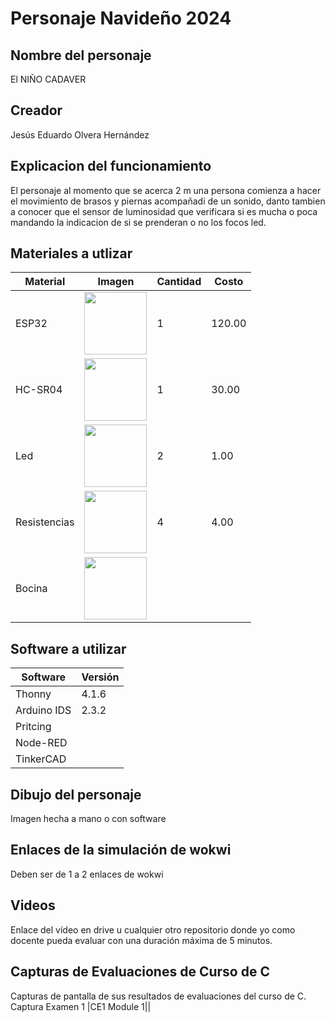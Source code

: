 # Personaje Navideño 2024
## Nombre del personaje
El NIÑO CADAVER
## Creador
Jesús Eduardo Olvera Hernández
## Explicacion del funcionamiento
El personaje al momento que se acerca 2 m una persona comienza a hacer el movimiento de brasos y piernas acompañadi de un sonido, danto tambien a conocer que el sensor de luminosidad que verificara si es mucha o poca mandando la indicacion de si se prenderan o no los focos led.

## Materiales a utlizar
|Material|Imagen|Cantidad|Costo|
|--|--|--|--|
|ESP32|<img src="https://www.steren.com.mx/media/catalog/product/cache/bb0cad18a6adb5d17b0efd58f4201a2f/image/2284773fb/placa-de-programacion-tipo-esp32-bluetooth-wi-fi.jpg" width="100"/>|1|120.00|
|HC-SR04|<img width="100" src="https://uelectronics.com/wp-content/uploads/2017/06/AR0008-Sensor-Ultrasonico-V2.jpg"/>|1|30.00|
|Led|<img src="https://www.steren.com.mx/media/catalog/product/cache/0236bbabe616ddcff749ccbc14f38bf2/image/1709082e0/led-de-5-mm-color-rojo-claro.jpg" width="100"/>|2|1.00|
|Resistencias|<img src="https://aelectronics.com.mx/3312/resistencia-th-14-watt-220-ohm.jpg" width="100"/>|4|4.00|
|Bocina|<img src="https://encrypted-tbn0.gstatic.com/images?q=tbn:ANd9GcTbjWiuXHnqDpDMUs_VN5tUjL-Wq5qh67aarg&s" width="100"/>|||

## Software a utilizar
|Software|Versión|
|--|--|
|Thonny|4.1.6|
|Arduino IDS|2.3.2|
|Pritcing|
|Node-RED|
|TinkerCAD|

## Dibujo del personaje
Imagen hecha a mano o con software

## Enlaces de la simulación de wokwi
Deben ser de 1 a 2 enlaces de wokwi

## Videos
Enlace del vídeo en drive u cualquier otro repositorio donde yo como docente pueda evaluar con una duración máxima de 5 minutos.

## Capturas de Evaluaciones de Curso de C
Capturas de pantalla de sus resultados de evaluaciones del curso de C.
Captura Examen 1
|CE1 Module 1|<img src="">|
